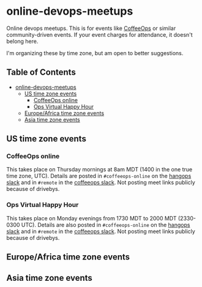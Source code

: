 
# online-devops-meetups

Online devops meetups. This is for events like [CoffeeOps](https://www.coffeeops.org/) or similar community-driven events. If your event charges for attendance, it doesn't belong here.

I'm organizing these by time zone, but am open to better suggestions.

<!-- START doctoc generated TOC please keep comment here to allow auto update -->
<!-- DON'T EDIT THIS SECTION, INSTEAD RE-RUN doctoc TO UPDATE -->
## Table of Contents

- [online-devops-meetups](#online-devops-meetups)
  - [US time zone events](#us-time-zone-events)
    - [CoffeeOps online](#coffeeops-online)
    - [Ops Virtual Happy Hour](#ops-virtual-happy-hour)
  - [Europe/Africa time zone events](#europeafrica-time-zone-events)
  - [Asia time zone events](#asia-time-zone-events)

<!-- END doctoc generated TOC please keep comment here to allow auto update -->
## US time zone events

### CoffeeOps online

This takes place on Thursday mornings at 8am MDT (1400 in the one true time zone, UTC). Details are posted in `#coffeeops-online` on the [hangops slack](https://hangops.slack.com/) and in `#remote` in the [coffeeops slack](https://coffeeops.slack.com). Not posting meet links publicly because of drivebys.

### Ops Virtual Happy Hour

This takes place on Monday evenings from 1730 MDT to 2000 MDT (2330-0300 UTC). Details are also posted in `#coffeeops-online` on the [hangops slack](https://hangops.slack.com/) and in `#remote` in the [coffeeops slack](https://coffeeops.slack.com). Not posting meet links publicly because of drivebys.

## Europe/Africa time zone events

## Asia time zone events

